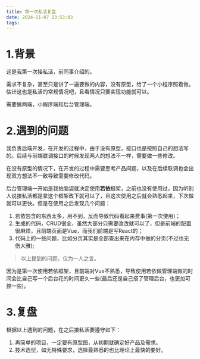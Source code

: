 ```yaml
---
title: 第一次私活复盘
date: 2024-11-07 23:53:03
tags:
---
```


# 1.背景

这是我第一次接私活，前同事介绍的。

需求不复杂，甚至只是讲了一遍要做的内容，没有原型，给了一个小程序照着做。估计这也是私活的常规情况吧，且看情况只要实现功能就可以。

需要做两端，小程序端和后台管理端。

# 2.遇到的问题

我负责后端开发，在开发的过程中，由于没有原型，接口也是按照自己的想法写的。后续与前端联调接口的时候发现两人的想法不一样，需要做一些修改。

在没有原型的情况下，在开发的过程中需要思考产品问题，以及在后续联调也会出现双方想法不一致导致需要修改代码。

后台管理端一开始是我拍脑袋就决定使用**若依**框架，之前也没有使用过，因为听别人说接私活都是拿这个框架改下就可以了，且这次使用之后就会熟悉起来，下次做就可以更快。但是在使用之后发现几个问题：

1. 若依包含的东西太多，用不到，反而导致代码看起来费事(第一次使用)；
2. 生成的代码，CRUD很全，虽然大部分只需要改改就可以了，但是前端的配置很麻烦，且前端页面是Vue，而我们前端是写React的；
3. 代码上的一些问题，比如分页其实是全部查出来在内存中做的分页(不过也无伤大雅);

> 以上提到的问题，仅为一人之言。

因为是第一次使用若依框架，且前端对Vue不熟悉，导致使用若依做管理端做的时间会比自己写一个后台花的时间更久一些(最后还是自己搭了管理后台，也更加可控一些)。

# 3.复盘

根据以上遇到的问题，在之后接私活要遵守如下：

1. 再简单的项目，一定要有原型图，从初期就确定好产品及需求。
2. 技术选型，如无特殊要求，选择最熟悉的也比理论上最快的要好。
